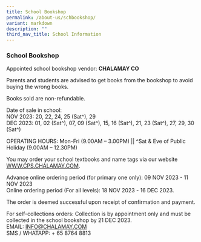 ```yaml
---
title: School Bookshop
permalink: /about-us/schbookshop/
variant: markdown
description: ""
third_nav_title: School Information
---
```

### School Bookshop

Appointed school bookshop vendor: **CHALAMAY CO**

Parents and students are advised to get books from the bookshop to avoid buying the wrong books.

Books sold are non-refundable.

Date of sale in school:<br>
NOV 2023: 20, 22, 24, 25 (Sat^), 29<br>
DEC 2023: 01, 02 (Sat^), 07, 09 (Sat^), 15, 16 (Sat^), 21, 23 (Sat^), 27, 29, 30 (Sat^)

OPERATING HOURS: Mon-Fri (9.00AM – 3.00PM) || ^Sat &amp; Eve of Public Holiday (9.00AM – 12.30PM)

You may order your school textbooks and name tags via our website  [WWW.CPS.CHALAMAY.COM](https://WWW.CPS.CHALAMAY.COM).

Advance online ordering period (for primary one only): 09 NOV 2023 - 11 NOV 2023<br>
Online ordering period (For all levels): 18 NOV 2023 - 16 DEC 2023.

The order is deemed successful upon receipt of confirmation and payment.

For self-collections orders: Collection is by appointment only and must be collected in the school bookshop by 21 DEC 2023.<br> 
EMAIL: INFO@CHALAMAY.COM<br>
SMS / WHATAPP: + 65 8764 8813